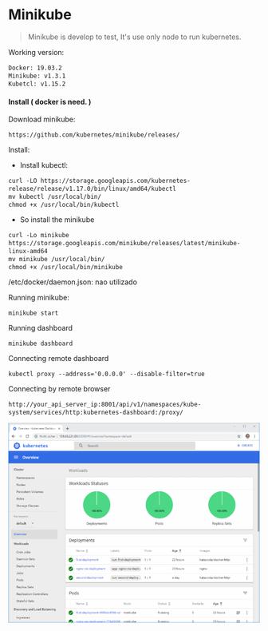 # Minikube

> Minikube is develop to test, It's use only node to run kubernetes.

Working version:
```
Docker: 19.03.2
Minikube: v1.3.1
Kubetcl: v1.15.2
```

#### Install ( docker is need. )

Download minikube:
```
https://github.com/kubernetes/minikube/releases/
```
Install:

- Install kubectl:
```
curl -LO https://storage.googleapis.com/kubernetes-release/release/v1.17.0/bin/linux/amd64/kubectl
mv kubectl /usr/local/bin/
chmod +x /usr/local/bin/kubectl
```

- So install the minikube

```
curl -Lo minikube https://storage.googleapis.com/minikube/releases/latest/minikube-linux-amd64 
mv minikube /usr/local/bin/
chmod +x /usr/local/bin/minikube
```

/etc/docker/daemon.json: nao utilizado

Running minikube:
```
minikube start
```

Running dashboard
```
minikube dashboard
```

Connecting remote dashboard
```
kubectl proxy --address='0.0.0.0' --disable-filter=true
```

Connecting by remote browser
```
http://your_api_server_ip:8001/api/v1/namespaces/kube-system/services/http:kubernetes-dashboard:/proxy/
```

![Minikube painel](imgs/minikube_painel.png)